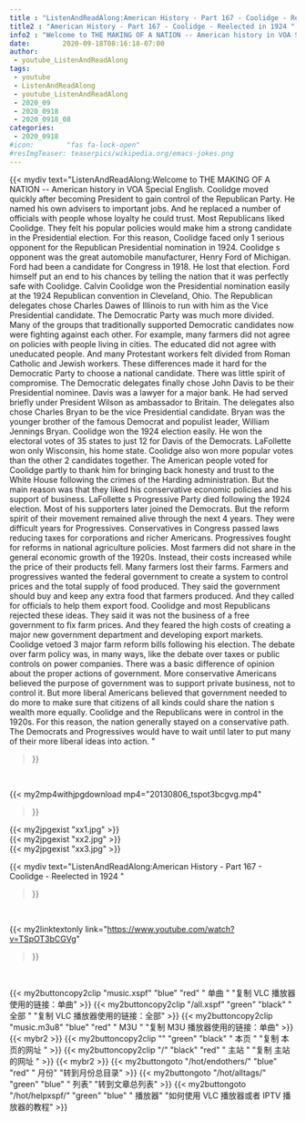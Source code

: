 ```yaml
---
title : "ListenAndReadAlong:American History - Part 167 - Coolidge - Reelected in 1924 "
title2 : "American History - Part 167 - Coolidge - Reelected in 1924 "
info2 : "Welcome to THE MAKING OF A NATION -- American history in VOA Special English. Coolidge moved quickly after becoming President to gain control of the Republican Party. He named his own advisers to important jobs. And he replaced a number of officials with people whose loyalty he could trust. Most Republicans liked Coolidge. They felt his popular policies would make him a strong candidate in the Presidential election. For this reason, Coolidge faced only 1 serious opponent for the Republican Presidential nomination in 1924. Coolidge s opponent was the great automobile manufacturer, Henry Ford of Michigan. Ford had been a candidate for Congress in 1918. He lost that election.  Ford himself put an end to his chances by telling the nation that it was  perfectly safe with Coolidge.  Calvin Coolidge won the Presidential nomination easily at the 1924 Republican convention in Cleveland, Ohio. The Republican delegates chose Charles Dawes of Illinois to run with him as the Vice Presidential candidate. The Democratic Party was much more divided. Many of the groups that traditionally supported Democratic candidates now were fighting against each other. For example, many farmers did not agree on policies with people living in cities. The educated did not agree with uneducated people. And many Protestant workers felt divided from Roman Catholic and Jewish workers. These differences made it hard for the Democratic Party to choose a national candidate. There was little spirit of compromise. The Democratic delegates finally chose John Davis to be their Presidential nominee. Davis was a lawyer for a major bank. He had served briefly under President Wilson as ambassador to Britain. The delegates also chose Charles Bryan to be the vice Presidential candidate. Bryan was the younger brother of the famous Democrat and populist leader, William Jennings Bryan. Coolidge won the 1924 election easily. He won the electoral votes of 35 states to just 12 for Davis of the Democrats. LaFollette won only Wisconsin, his home state. Coolidge also won more popular votes than the other 2 candidates together. The American people voted for Coolidge partly to thank him for bringing back honesty and trust to the White House following the crimes of the Harding administration. But the main reason was that they liked his conservative economic policies and his support of business. LaFollette s Progressive Party died following the 1924 election. Most of his supporters later joined the Democrats. But the reform spirit of their movement remained alive through the next 4 years. They were difficult years for Progressives. Conservatives in Congress passed laws reducing taxes for corporations and richer Americans. Progressives fought for reforms in national agriculture policies. Most farmers did not share in the general economic growth of the 1920s. Instead, their costs increased while the price of their products fell. Many farmers lost their farms. Farmers and progressives wanted the federal government to create a system to control prices and the total supply of food produced. They said the government should buy and keep any extra food that farmers produced. And they called for officials to help them export food. Coolidge and most Republicans rejected these ideas. They said it was not the business of a free government to fix farm prices. And they feared the high costs of creating a major new government department and developing export markets. Coolidge vetoed 3 major farm reform bills following his election. The debate over farm policy was, in many ways, like the debate over taxes or public controls on power companies. There was a basic difference of opinion about the proper actions of government. More conservative Americans believed the purpose of government was to support private business, not to control it. But more liberal Americans believed that government needed to do more to make sure that citizens of all kinds could share the nation s wealth more equally. Coolidge and the Republicans were in control in the 1920s. For this reason, the nation generally stayed on a conservative path. The Democrats and Progressives would have to wait until later to put many of their more liberal ideas into action. "
date:        2020-09-18T08:16:18-07:00
author:
 - youtube_ListenAndReadAlong
tags:
 - youtube
 - ListenAndReadAlong
 - youtube_ListenAndReadAlong
 - 2020_09
 - 2020_0918
 - 2020_0918_08
categories:
 - 2020_0918
#icon:        "fas fa-lock-open"
#resImgTeaser: teaserpics/wikipedia.org/emacs-jokes.png
---
```


{{< mydiv text="ListenAndReadAlong:Welcome to THE MAKING OF A NATION -- American history in VOA Special English. Coolidge moved quickly after becoming President to gain control of the Republican Party. He named his own advisers to important jobs. And he replaced a number of officials with people whose loyalty he could trust. Most Republicans liked Coolidge. They felt his popular policies would make him a strong candidate in the Presidential election. For this reason, Coolidge faced only 1 serious opponent for the Republican Presidential nomination in 1924. Coolidge s opponent was the great automobile manufacturer, Henry Ford of Michigan. Ford had been a candidate for Congress in 1918. He lost that election.  Ford himself put an end to his chances by telling the nation that it was  perfectly safe with Coolidge.  Calvin Coolidge won the Presidential nomination easily at the 1924 Republican convention in Cleveland, Ohio. The Republican delegates chose Charles Dawes of Illinois to run with him as the Vice Presidential candidate. The Democratic Party was much more divided. Many of the groups that traditionally supported Democratic candidates now were fighting against each other. For example, many farmers did not agree on policies with people living in cities. The educated did not agree with uneducated people. And many Protestant workers felt divided from Roman Catholic and Jewish workers. These differences made it hard for the Democratic Party to choose a national candidate. There was little spirit of compromise. The Democratic delegates finally chose John Davis to be their Presidential nominee. Davis was a lawyer for a major bank. He had served briefly under President Wilson as ambassador to Britain. The delegates also chose Charles Bryan to be the vice Presidential candidate. Bryan was the younger brother of the famous Democrat and populist leader, William Jennings Bryan. Coolidge won the 1924 election easily. He won the electoral votes of 35 states to just 12 for Davis of the Democrats. LaFollette won only Wisconsin, his home state. Coolidge also won more popular votes than the other 2 candidates together. The American people voted for Coolidge partly to thank him for bringing back honesty and trust to the White House following the crimes of the Harding administration. But the main reason was that they liked his conservative economic policies and his support of business. LaFollette s Progressive Party died following the 1924 election. Most of his supporters later joined the Democrats. But the reform spirit of their movement remained alive through the next 4 years. They were difficult years for Progressives. Conservatives in Congress passed laws reducing taxes for corporations and richer Americans. Progressives fought for reforms in national agriculture policies. Most farmers did not share in the general economic growth of the 1920s. Instead, their costs increased while the price of their products fell. Many farmers lost their farms. Farmers and progressives wanted the federal government to create a system to control prices and the total supply of food produced. They said the government should buy and keep any extra food that farmers produced. And they called for officials to help them export food. Coolidge and most Republicans rejected these ideas. They said it was not the business of a free government to fix farm prices. And they feared the high costs of creating a major new government department and developing export markets. Coolidge vetoed 3 major farm reform bills following his election. The debate over farm policy was, in many ways, like the debate over taxes or public controls on power companies. There was a basic difference of opinion about the proper actions of government. More conservative Americans believed the purpose of government was to support private business, not to control it. But more liberal Americans believed that government needed to do more to make sure that citizens of all kinds could share the nation s wealth more equally. Coolidge and the Republicans were in control in the 1920s. For this reason, the nation generally stayed on a conservative path. The Democrats and Progressives would have to wait until later to put many of their more liberal ideas into action. "
>}}
<br>


{{< my2mp4withjpgdownload mp4="20130806_tspot3bcgvg.mp4"
>}}

{{< my2jpgexist "xx1.jpg" >}}<br>
{{< my2jpgexist "xx2.jpg" >}}<br>
{{< my2jpgexist "xx3.jpg" >}}<br>



{{< mydiv text="ListenAndReadAlong:American History - Part 167 - Coolidge - Reelected in 1924 "
>}}
<br>

{{< my2linktextonly link="https://www.youtube.com/watch?v=TSpOT3bCGVg"
>}}


<br>

{{< my2buttoncopy2clip "music.xspf"        "blue"   "red"    " 单曲 "  "复制 VLC 播放器使用的链接：单曲" >}} {{< my2buttoncopy2clip "/all.xspf"         "green"  "black"  " 全部 "  "复制 VLC 播放器使用的链接：全部" >}} {{< my2buttoncopy2clip "music.m3u8"        "blue"   "red"    " M3U  "    "复制 M3U 播放器使用的链接：单曲" >}} {{< mybr2 >}} {{< my2buttoncopy2clip ""                  "green"  "black"  " 本页 "    "复制 本页的网址 " >}} {{< my2buttoncopy2clip "/"                 "black"  "red"    " 主站 "    "复制 主站的网址 " >}} {{< mybr2 >}} {{< my2buttongoto      "/hot/endothers/"   "blue"   "red"    " 月份"   "转到月份总目录" >}} {{< my2buttongoto      "/hot/alltags/"     "green"  "blue"   " 列表"   "转到文章总列表" >}} {{< my2buttongoto      "/hot/helpxspf/"    "green"  "blue"   " 播放器" "如何使用 VLC 播放器或者 IPTV 播放器的教程" >}} 
